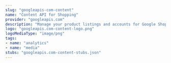 ```yaml
---
slug: "googleapis-com-content"
name: "Content API for Shopping"
provider: "googleapis.com"
description: "Manage your product listings and accounts for Google Shopping"
logo: "googleapis.com-content-logo.png"
logoMediaType: "image/png"
tags:
- name: "analytics"
- name: "media"
stubs: "googleapis.com-content-stubs.json"
---
```


